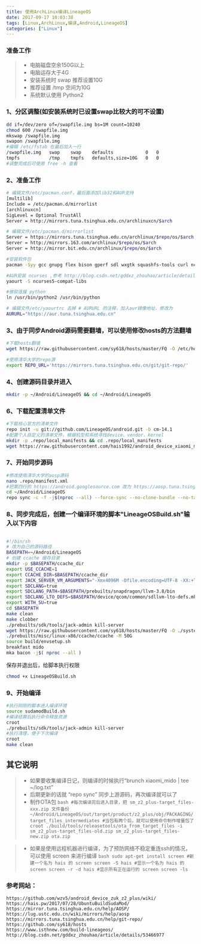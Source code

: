 ```yaml
---
title: 使用ArchLinux编译LineageOS
date: 2017-09-17 10:03:38
tags: [Linux,ArchLinux,编译,Android,LineageOS]
categories: ["Linux"]
---
```


### 准备工作
> * 电脑磁盘空余150G以上
> * 电脑运存大于4G
> * 安装系统时 swap 推荐设置10G
> * 推荐设置 /tmp 空间为10G
> * 系统默认使用 Python2
		
### 1、分区调整(如安装系统时已设置swap比较大的可不设置)
``` bash
dd if=/dev/zero of=/swapfile.img bs=1M count=10240
chmod 600 /swapfile.img
mkswap /swapfile.img
swapon /swapfile.img
#编辑 /etc/fstab 在最后加入一行
/swapfile.img	swap	swap	defaults			0	0
tmpfs			/tmp	tmpfs	defaults,size=10G	0	0
#调整完成后可使用 free -h 查看
```

### 2、准备工作
``` bash
# 编辑文件/etc/pacman.conf，最后面添加lib32和AUR支持
[multilib]
Include = /etc/pacman.d/mirrorlist
[archlinuxcn]
SigLevel = Optional TrustAll
Server = http://mirrors.tuna.tsinghua.edu.cn/archlinuxcn/$arch

# 编辑文件/etc/pacman.d/mirrorlist
Server = https://mirrors.tuna.tsinghua.edu.cn/archlinux/$repo/os/$arch
Server = http://mirrors.163.com/archlinux/$repo/os/$arch
Server = http://mirror.bit.edu.cn/archlinux/$repo/os/$arch

#安装软件包
pacman -Syy gcc gnupg flex bison gperf sdl wxgtk squashfs-tools curl ncurses zlib schedtool perl-switch zip unzip libxslt bc jdk8-openjdk base-devel git-core repo wget imagemagick base-devel git-core pngcrush libxml2 lzop maven tmux screen w3m ncftp

#AUR安装 ncurses ,参考 http://blog.csdn.net/gddxz_zhouhao/article/details/53466977
yaourt -S ncurses5-compat-libs

#做软连接 python
ln /usr/bin/python2 /usr/bin/python

# 编辑文件/etc/yaourtrc 去掉 # AURURL 的注释，加入aur镜像地址，修改为
AURURL="https://aur.tuna.tsinghua.edu.cn"
```

### 3、由于同步Android源码需要翻墙，可以使用修改hosts的方法翻墙
``` bash
#下载hosts翻墙
wget https://raw.githubusercontent.com/sy618/hosts/master/FQ -O /etc/hosts

#使用清华大学的repo源
export REPO_URL='https://mirrors.tuna.tsinghua.edu.cn/git/git-repo/'
```

### 4、创建源码目录并进入
``` bash
mkdir -p ~/Android/LineageOS && cd ~/Android/LineageOS
```

### 6、下载配置清单文件
``` bash
#下载核心官方的清单文件
repo init -u git://github.com/LineageOS/android.git -b cm-14.1
#配置个人自定义的清单文件，根据机型和系统寻找device、vendor、kernel
mkdir -p .repo/local_manifests && cd .repo/local_manifests
wget https://raw.githubusercontent.com/hais1992/android_device_xiaomi_mido/hais-cm14.1/local_manifests_mido.xml
```

### 7、开始同步源码
``` bash
#修改使用清华大学的aosp源码
nano .repo/manifest.xml 
#把第四行的 https://android.googlesource.com 改为 https://aosp.tuna.tsinghua.edu.cn 或 git://mirrors.ustc.edu.cn/aosp/
cd ~/Android/LineageOS
repo sync -c -f -j$(nproc --all) --force-sync --no-clone-bundle --no-tags
```

### 8、同步完成后，创建一个编译环境的脚本"LineageOSBuild.sh"输入以下内容
``` bash

#!/bin/sh
# 改为自己的源码路径
BASEPATH=~/Android/LineageOS
# 创建 ccache 缓存目录
mkdir -p $BASEPATH/ccache_dir
export USE_CCACHE=1
export CCACHE_DIR=$BASEPATH/ccache_dir
export JACK_SERVER_VM_ARGUMENTS="-Xmx4096M -Dfile.encoding=UTF-8 -XX:+TieredCompilation"
export SDCLANG=true
export SDCLANG_PATH=$BASEPATH/prebuilts/snapdragon/llvm-3.8/bin
export SDCLANG_LTO_DEFS=$BASEPATH/device/qcom/common/sdllvm-lto-defs.mk
export WITH_SU=true
cd $BASEPATH
make clean
make clobber
./prebuilts/sdk/tools/jack-admin kill-server
wget https://raw.githubusercontent.com/sy618/hosts/master/FQ -O ./system/core/rootdir/etc/hosts
./prebuilts/misc/linux-x86/ccache/ccache -M 50G
source build/envsetup.sh
breakfast mido
mka bacon -j$( nproc --all )


```
保存并退出后，给脚本执行权限
``` bash
chmod +x LineageOSBuild.sh
```

### 9、开始编译
``` bash
#执行刚刚的脚本进入编译环境
source sudamodBuild.sh
#编译结算后执行命令释放资源
croot
./prebuilts/sdk/tools/jack-admin kill-server
#执行清理，便于下次编译
croot
make clean
```


## 其它说明
> * 如果要收集编译日记，则编译的时候执行“brunch xiaomi_mido | tee ~/log.txt”
> * 后期更新的话就 “repo sync” 同步上游源码，再次编译就可以了
> * 制作OTA包 
	``` bash
	#每次编译完后进入目录，把 sm_z2_plus-target_files-xxx.zip 文件备份
	~/Android/LineageOS/out/target/product/z2_plus/obj/PACKAGING/target_files_intermediates
	#当包有两个后，就可以使用命令制作增量包了
	croot
	./build/tools/releasetools/ota_from_target_files -i sm_z2_plus-target_files-old.zip sm_z2_plus-target_files-new.zip ota.zip
	```
	
> * 如果是使用远程机器进行编译，为了预防网络不稳定重连ssh的情况，可以使用 screen 来进行编译
	``` bash
	sudo apt-get install screen
	#新建一个名为 hais 的 screen
	screen -S hais
	#显示一个名为 hais 的 screen
	screen -r -d hais
	#显示所有正在运行的 screen
	screen -ls
	```
	
	
### 参考网站：
    https://github.com/wzv5/android_device_zuk_z2_plus/wiki/
	https://hais.pw/2017/07/28/UbuntuBuildSudaMod/
	https://mirror.tuna.tsinghua.edu.cn/help/AOSP/
	https://lug.ustc.edu.cn/wiki/mirrors/help/aosp
	https://mirrors.tuna.tsinghua.edu.cn/help/git-repo/
	https://github.com/sy618/hosts
	https://www.isthnew.com/build-lineageos/
	http://blog.csdn.net/gddxz_zhouhao/article/details/53466977
	